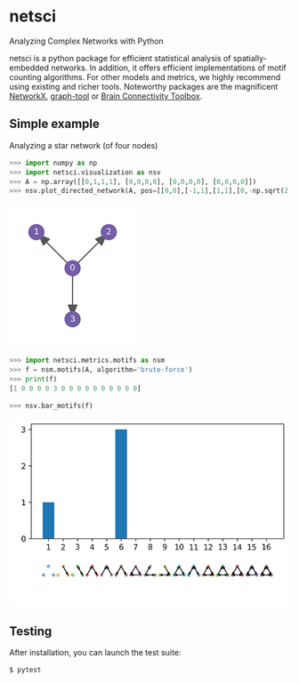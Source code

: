 # netsci
Analyzing Complex Networks with Python


netsci is a python package for efficient statistical analysis of spatially-embedded networks. In addition, it offers efficient implementations of motif counting algorithms.
For other models and metrics, we highly recommend using existing and richer tools. Noteworthy packages are the magnificent [NetworkX](https://networkx.github.io), [graph-tool](https://graph-tool.skewed.de) or [Brain Connectivity Toolbox](https://sites.google.com/site/bctnet/).

## Simple example
Analyzing a star network (of four nodes)

```python
>>> import numpy as np
>>> import netsci.visualization as nsv
>>> A = np.array([[0,1,1,1], [0,0,0,0], [0,0,0,0], [0,0,0,0]])
>>> nsv.plot_directed_network(A, pos=[[0,0],[-1,1],[1,1],[0,-np.sqrt(2)]])
```
![Alt text](./examples/images/star4_network.png)


```python
>>> import netsci.metrics.motifs as nsm
>>> f = nsm.motifs(A, algorithm='brute-force')
>>> print(f)
[1 0 0 0 0 3 0 0 0 0 0 0 0 0 0 0]
```

```python
>>> nsv.bar_motifs(f)
```
![Alt text](examples/images/star4_motifs.png)


## Testing
After installation, you can launch the test suite:
```python
$ pytest
```
